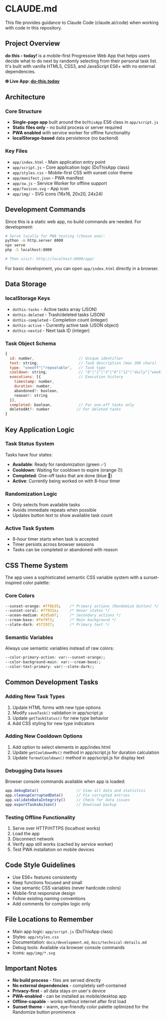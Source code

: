 # CLAUDE.md

This file provides guidance to Claude Code (claude.ai/code) when working with code in this repository.

## Project Overview

**do this - today!** is a mobile-first Progressive Web App that helps users decide what to do next by randomly selecting from their personal task list. It's built with vanilla HTML5, CSS3, and JavaScript ES6+ with no external dependencies.

**🌐 Live App: [do-this.today](https://do-this.today)**

## Architecture

### Core Structure
- **Single-page app** built around the `DoThisApp` ES6 class in `app/script.js`
- **Static files only** - no build process or server required
- **PWA enabled** with service worker for offline functionality
- **localStorage-based** data persistence (no backend)

### Key Files
- `app/index.html` - Main application entry point
- `app/script.js` - Core application logic (DoThisApp class)
- `app/styles.css` - Mobile-first CSS with sunset color theme
- `app/manifest.json` - PWA manifest
- `app/sw.js` - Service Worker for offline support
- `app/favicon.svg` - App icon
- `app/img/` - SVG icons (16x16, 20x20, 24x24)

## Development Commands

Since this is a static web app, no build commands are needed. For development:

```bash
# Serve locally for PWA testing (choose one):
python -m http.server 8000
npx serve
php -S localhost:8000

# Then visit: http://localhost:8000/app/
```

For basic development, you can open `app/index.html` directly in a browser.

## Data Storage

### localStorage Keys
- `dothis-tasks` - Active tasks array (JSON)
- `dothis-deleted` - Trash/deleted tasks (JSON)  
- `dothis-completed` - Completion count (integer)
- `dothis-active` - Currently active task (JSON object)
- `dothis-nextid` - Next task ID (integer)

### Task Object Schema
```javascript
{
  id: number,                    // Unique identifier
  text: string,                  // Task description (max 200 chars)
  type: "oneoff"|"repeatable",   // Task type
  cooldown: string,              // "0"|"1"|"3"|"6"|"12"|"daily"|"weekly"|"monthly"
  executions: [{                 // Execution history
    timestamp: number,
    duration: number,
    abandoned?: boolean,
    reason?: string
  }],
  completed: boolean,            // For one-off tasks only
  deletedAt?: number            // For deleted tasks
}
```

## Key Application Logic

### Task Status System
Tasks have four states:
- **Available**: Ready for randomization (green ✅)
- **Cooldown**: Waiting for cooldown to expire (orange ⏰)
- **Completed**: One-off tasks that are done (blue 🏁)
- **Active**: Currently being worked on with 8-hour timer

### Randomization Logic
- Only selects from available tasks
- Avoids immediate repeats when possible
- Updates button text to show available task count

### Active Task System
- 8-hour timer starts when task is accepted
- Timer persists across browser sessions
- Tasks can be completed or abandoned with reason

## CSS Theme System

The app uses a sophisticated semantic CSS variable system with a sunset-inspired color palette:

### Core Colors
```css
--sunset-orange: #ff6b35;    /* Primary actions (Randomize button) */
--sunset-coral: #f7931e;     /* Hover states */
--ocean-medium: #2d5a87;     /* Secondary actions */
--cream-base: #fef9f3;       /* Main background */
--slate-dark: #1f2937;       /* Primary text */
```

### Semantic Variables
Always use semantic variables instead of raw colors:
```css
--color-primary-action: var(--sunset-orange);
--color-background-main: var(--cream-base);
--color-text-primary: var(--slate-dark);
```

## Common Development Tasks

### Adding New Task Types
1. Update HTML forms with new type options
2. Modify `saveTask()` validation in app/script.js
3. Update `getTaskStatus()` for new type behavior
4. Add CSS styling for new type indicators

### Adding New Cooldown Options  
1. Add option to select elements in app/index.html
2. Update `getCooldownMs()` method in app/script.js for duration calculation
3. Update `formatCooldown()` method in app/script.js for display text

### Debugging Data Issues
Browser console commands available when app is loaded:
```javascript
app.debugData()                 // View all data and statistics
app.cleanupCorruptedData()      // Fix corrupted entries
app.validateDataIntegrity()     // Check for data issues
app.exportTasksAsJson()         // Download backup
```

### Testing Offline Functionality
1. Serve over HTTP/HTTPS (localhost works)
2. Load the app
3. Disconnect network
4. Verify app still works (cached by service worker)
5. Test PWA installation on mobile devices

## Code Style Guidelines

- Use ES6+ features consistently
- Keep functions focused and small
- Use semantic CSS variables (never hardcode colors)
- Mobile-first responsive design
- Follow existing naming conventions
- Add comments for complex logic only

## File Locations to Remember

- Main app logic: `app/script.js` (DoThisApp class)
- Styles: `app/styles.css` 
- Documentation: `docs/development.md`, `docs/technical-details.md`
- Debug tools: Available via browser console commands
- Icons: `app/img/*.svg`

## Important Notes

- **No build process** - files are served directly
- **No external dependencies** - completely self-contained
- **Privacy-first** - all data stays on user's device
- **PWA-enabled** - can be installed as mobile/desktop app
- **Offline-capable** - works without internet after first load
- **Sunset theme** - warm, eye-friendly color palette optimized for the Randomize button prominence